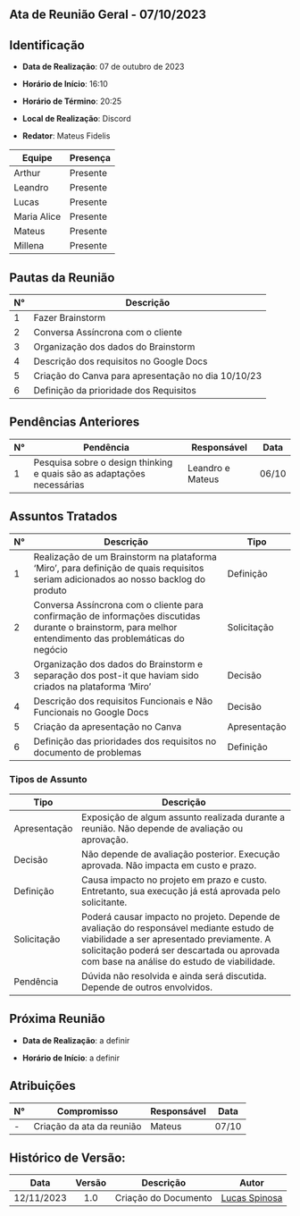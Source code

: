 ##	Ata de Reunião Geral - 07/10/2023

##	Identificação

- **Data de Realização**: 07 de outubro de 2023

- **Horário de Início**: 16:10

- **Horário de Término**: 20:25

- **Local de Realização**: Discord

- **Redator**: Mateus Fidelis

| Equipe      | Presença | 
| ----------- | -------- |
|    Arthur   | Presente |
|   Leandro   | Presente |
|    Lucas    | Presente |
| Maria Alice | Presente |
|    Mateus   | Presente |
|   Millena   | Presente |

##	Pautas da Reunião

|  N°  |                      Descrição                          | 
| ---- | ------------------------------------------------------- |
|  1   |                    Fazer Brainstorm                     |
|  2   |              Conversa Assíncrona com o cliente          |
|  3   |            Organização dos dados do Brainstorm          |
|  4   |      Descrição dos requisitos no Google Docs            |
|  5   |    Criação do Canva para apresentação no dia 10/10/23   |
|  6   |         Definição da prioridade dos Requisitos          |

## Pendências Anteriores

|  N°  |                                Pendência                               |    Responsável   |  Data |
| ---- | ---------------------------------------------------------------------- | ---------------- | ----- |
|  1   | Pesquisa sobre o design thinking e quais são as adaptações necessárias | Leandro e Mateus | 06/10 |


## Assuntos Tratados

|  N°  |                      Descrição                          |   Tipo    |  
| ---- | ------------------------------------------------------- | --------- |
|  1   | Realização de um Brainstorm na plataforma ‘Miro’, para definição de quais requisitos seriam adicionados ao nosso backlog do produto                                               | Definição |
|  2   | Conversa Assíncrona com o cliente para confirmação de informações discutidas durante o brainstorm, para melhor entendimento das problemáticas do negócio                        |Solicitação |    
|  3   | Organização dos dados do Brainstorm e separação dos post-it que haviam sido criados na plataforma ‘Miro’                                                           |  Decisão   |
|  4   | Descrição dos requisitos Funcionais e Não Funcionais no Google Docs | Decisão |
|  5   |Criação da apresentação no Canva                         | Apresentação |
|  6   |Definição das prioridades dos requisitos no documento de problemas | Definição |

### Tipos de Assunto

|      Tipo       |                                   Descrição                                                     | 
| --------------- | ----------------------------------------------------------------------------------------------- |
|  Apresentação   | Exposição de algum assunto realizada durante a reunião. Não depende de avaliação ou aprovação.  |
|     Decisão     |     Não depende de avaliação posterior. Execução aprovada. Não impacta em custo e prazo.        |
|  Definição      | Causa impacto no projeto em prazo e custo. Entretanto, sua execução já está aprovada pelo solicitante.                                                                                                        |
|   Solicitação   |    Poderá causar impacto no projeto.  Depende de avaliação do responsável mediante estudo de viabilidade a ser apresentado previamente. A solicitação poderá ser descartada ou aprovada com base na análise do estudo de viabilidade.                                                                                                     |
|    Pendência    |        Dúvida não resolvida e ainda será discutida. Depende de outros envolvidos.               |

## Próxima Reunião

- **Data de Realização**: a definir

- **Horário de Início**: a definir

## Atribuições

|  N° |                           Compromisso                                  |    Responsável    |       Data       |
| --- | ---------------------------------------------------------------------- | ----------------- | ---------------- |
|  -  |                       Criação da ata da reunião                        |       Mateus      |       07/10      |

##  Histórico de Versão:

| **Data**   | **Versão** |    **Descrição**      |                  **Autor**                        |
| :--------: | :--------: | :------------------:  | :-----------------------------------------------: | 
| 12/11/2023 |    1.0     | Criação do Documento  | [Lucas Spinosa](https://github.com/LucasSpinosa)  |